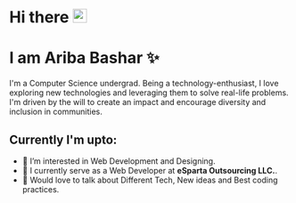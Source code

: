 # Hi there <img src="https://raw.githubusercontent.com/MartinHeinz/MartinHeinz/master/wave.gif" width="25px">
# I am Ariba Bashar :sparkles:

I'm a Computer Science undergrad. Being a technology-enthusiast, I love exploring new technologies and leveraging them to solve real-life problems. I'm driven by the will to create an impact and encourage diversity and inclusion in communities.

## Currently I'm upto:

- 👀 I’m interested in Web Development and Designing.
- 🌱 I currently serve as a Web Developer at **eSparta Outsourcing LLC.**.
- 💬 Would love to talk about Different Tech, New ideas and Best coding practices.
